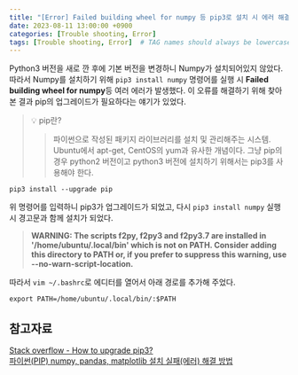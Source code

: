 ```yaml
---
title: "[Error] Failed building wheel for numpy 등 pip3로 설치 시 에러 해결"
date: 2023-08-11 13:00:00 +0900
categories: [Trouble shooting, Error]
tags: [Trouble shooting, Error]  # TAG names should always be lowercase
---
```

Python3 버전을 새로 깐 후에 기본 버전을 변경하니 Numpy가 설치되어있지 않았다. 따라서 Numpy를 설치하기 위해
```pip3 install numpy``` 명령어를 실행 시 
**Failed building wheel for numpy**등 여러 에러가 발생했다.
이 오류를 해결하기 위해 찾아본 결과 pip의 업그레이드가 필요하다는 얘기가 있었다.

> 💡 pip란?
>> 파이썬으로 작성된 패키지 라이브러리를 설치 및 관리해주는 시스템. Ubuntu에서 apt-get, CentOS의 yum과 유사한 개념이다. 
그냥 pip의 경우 python2 버전이고 python3 버전에 설치하기 위해서는 pip3를 사용해야 한다. 

```shell
pip3 install --upgrade pip
```
위 명령어를 입력하니 pip3가 업그레이드가 되었고, 다시 ```pip3 install numpy``` 실행 시 경고문과 함께 설치가 되었다.  
>**WARNING: The scripts f2py, f2py3 and f2py3.7 are installed in '/home/ubuntu/.local/bin' which is not on PATH.
Consider adding this directory to PATH or, if you prefer to suppress this warning, use --no-warn-script-location.**

따라서 ```vim ~/.bashrc```로 에디터를 열어서 아래 경로를 추가해 주었다.
```shell
export PATH=/home/ubuntu/.local/bin/:$PATH
```


## 참고자료
[Stack overflow - How to upgrade pip3?](https://stackoverflow.com/questions/38613316/how-to-upgrade-pip3)  
[파이썬(PIP) numpy, pandas, matplotlib 설치 실패(에러) 해결 방법](https://archivers.tistory.com/669)  